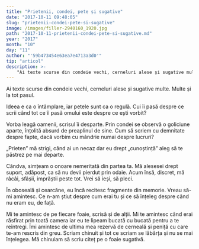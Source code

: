 ```yaml
---
title: "Prietenii, condei, pete și sugative"
date: "2017-10-11 09:48:05"
slug: "prietenii-condei-pete-si-sugative"
image: /images/filler-2940160_1920.jpg
path: "2017-10-11-prietenii-condei-pete-si-sugative.md"
year: "2017"
month: "10"
day: "11"
author: "'59b473454e63ea7e4713a3d0'"
tip: "articol"
description: >-
    "Ai texte scurse din condeie vechi, cerneluri alese și sugative multe. Multe și la tot pasul.Ideea e ca o întâmplare, iar petele sunt ca o regulă. Cui îi pasă despre ce scrii când tot ce îi pasă omulu"
---
```

<div class="kg-card-markdown"><p>Ai texte scurse din condeie vechi, cerneluri alese și sugative multe. Multe și la tot pasul.</p>
<p>Ideea e ca o întâmplare, iar petele sunt ca o regulă. Cui îi pasă despre ce scrii când tot ce îi pasă omului este despre ce ești vorbit?</p>
<p>Vorba leagă oamenii, scrisul îi desparte. Prin condei se observă o goliciune aparte, înțolită absurd de preaplinul de sine. Cum să scriem cu demnitate despre fapte, dacă vorbim cu mândrie numai despre lucruri?</p>
<p>„Prieten” mă strigi, când ai un necaz dar eu drept „cunoștință” aleg să te păstrez pe mai departe.</p>
<p>Cândva, simțeam o onoare nemeritată din partea ta. Mă alesesei drept suport, adăpost, ca să nu devii pierdut prin odaie. Acum însă, discret, mă râcâi, sfâșii, imprăștii peste tot. Vrei să ieși, să pleci.</p>
<p>În oboseală și cearcăne, eu încă recitesc fragmente din memorie. Vreau să-mi amintesc. Ce n-am știut despre cum erai tu și ce să înțeleg despre când nu eram eu, de față.</p>
<p>Mi te amintesc de pe fiecare foaie, scrisă și de alții. Mi te amintesc când erai răsfirat prin toată camera iar eu te lipeam bucată cu bucată pentru a te reîntregi. Îmi amintesc de ultima mea rezervă de cerneală și peniță cu care te-am rescris din greu. Scriam chinuit și tot ce scriam se lăbărța și nu se mai înțelegea. Mă chinuiam să scriu citeț pe o foaie sugativă.</p>
</div>
    